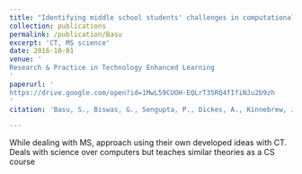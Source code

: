 ```yaml
---
title: "Identifying middle school students' challenges in computational thinking-based science learning."
collection: publications
permalink: /publication/Basu
excerpt: 'CT, MS science'
date: 2016-10-01
venue: '
Research & Practice in Technology Enhanced Learning
'
paperurl: '
https://drive.google.com/open?id=1MwL59CUOH-EQLrT35RQ4fIfiNJu2b9zh
'
citation: 'Basu, S., Biswas, G., Sengupta, P., Dickes, A., Kinnebrew, J. S., & Clark, D. (2016). Identifying middle school students’ challenges in computational thinking-based science learning. Research and Practice in Technology Enhanced Learning, 11(1), 13.'

---
```



While dealing with MS, approach using their own developed ideas with CT. Deals with science over computers but teaches similar theories as a CS course
